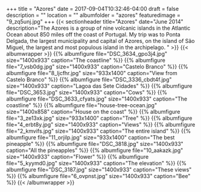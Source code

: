 +++
title = "Azores"
date = 2017-09-04T10:32:46-04:00
draft = false
description = "" 
location = ""
albumfolder = "azores"
featuredimage = "9_zq5unj.jpg"
+++
{{< sectionheader 
    title="Azores" 
    date="June 2014" 
    description="The Azores is a group of nine volcanic islands in the Atlantic Ocean about 850 miles off the coast of Portugal.  My trip was to Ponta Delgada, the largest municipality and capital of Azores, on the island of São Miguel, the largest and most populous island in the archipelago. "
    >}}
{{< albumwrapper >}}
{{% albumfigure file="DSC_3634_gpo3j4.jpg" size="1400x933" caption="The coastline" %}}
{{% albumfigure file="7_vsb0dg.jpg" size="1400x933" caption="Castelo Branco" %}}
{{% albumfigure file="8_ljcfhr.jpg" size="933x1400" caption="View from Castelo Branco" %}}
{{% albumfigure file="DSC_3336_cbdt4f.jpg" size="1400x933" caption="Lagoa das Sete Cidades" %}}
{{% albumfigure file="DSC_3653.jpg" size="1400x933" caption="Cows" %}}
{{% albumfigure file="DSC_3633_cfyats.jpg" size="1400x933" caption="The coastline" %}}
{{% albumfigure file="house-tree-ocean.jpg" size="1400x858" caption="House on the coast" %}}
{{% albumfigure file="3_ze13xk.jpg" size="933x1400" caption="Tree" %}}
{{% albumfigure file="4_erbt8y.jpg" size="1400x933" caption="Views" %}}
{{% albumfigure file="2_kmvifs.jpg" size="1400x933" caption="The entire island" %}}
{{% albumfigure file="11_orjilp.jpg" size="933x1400" caption="The best pineapple" %}}
{{% albumfigure file="DSC_3818.jpg" size="1400x933" caption="All the pineapples" %}}
{{% albumfigure file="10_aakazk.jpg" size="1400x933" caption="Flower" %}}
{{% albumfigure file="5_kyymd0.jpg" size="1400x933" caption="The elevation" %}}
{{% albumfigure file="DSC_3187.jpg" size="1400x933" caption="These views" %}}
{{% albumfigure file="6_ovpnst.jpg" size="1400x933" caption="Bee" %}}
{{< /albumwrapper >}}